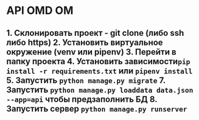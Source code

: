 # API OMD OM
**1. Склонировать проект - git clone (либо ssh либо https)**
**2. Установить виртуальное окружение (venv или pipenv)**
**3. Перейти в папку проекта**
**4. Установить зависимости```pip install -r requirements.txt``` 
или ```pipenv install```** 
**5. Запустить ```python manage.py migrate```**
**7. Запустить  ```python manage.py loaddata data.json --app=api``` чтобы предзаполнить БД**
**8. Запустить сервер ```python manage.py runserver```**
---

